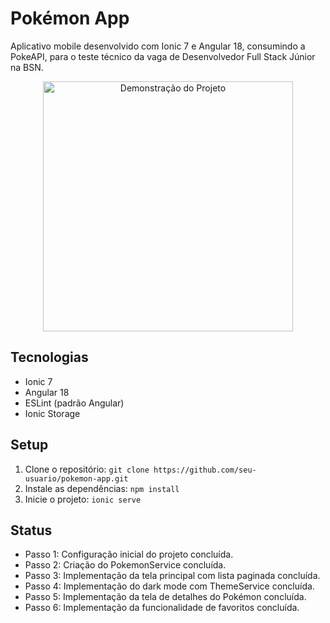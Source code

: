 # Pokémon App

Aplicativo mobile desenvolvido com Ionic 7 e Angular 18, consumindo a PokeAPI, para o teste técnico da vaga de Desenvolvedor Full Stack Júnior na BSN.

<div align="center">
  <img src="./src/assets/Demonstração%20do%20projeto..gif" alt="Demonstração do Projeto" width="400">
</div>


## Tecnologias

- Ionic 7
- Angular 18
- ESLint (padrão Angular)
- Ionic Storage

## Setup

1. Clone o repositório: `git clone https://github.com/seu-usuario/pokemon-app.git`
2. Instale as dependências: `npm install`
3. Inicie o projeto: `ionic serve`

## Status

- Passo 1: Configuração inicial do projeto concluída.
- Passo 2: Criação do PokemonService concluída.
- Passo 3: Implementação da tela principal com lista paginada concluída.
- Passo 4: Implementação do dark mode com ThemeService concluída.
- Passo 5: Implementação da tela de detalhes do Pokémon concluída.
- Passo 6: Implementação da funcionalidade de favoritos concluída.
